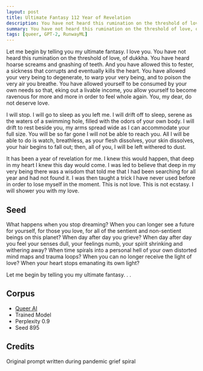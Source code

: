 ```yaml
---
layout: post
title: Ultimate Fantasy 112 Year of Revelation
description: You have not heard this rumination on the threshold of love, of dukkha.
summary: You have not heard this rumination on the threshold of love, of dukkha.
tags: [queer, GPT-2, RunwayML]
---
```


Let me begin by telling you my ultimate fantasy.
I love you. You have not heard this rumination on the threshold of love, of dukkha. You have heard hoarse screams and gnashing of teeth. And you have allowed this to fester, a sickness that corrupts and eventually kills the heart. You have allowed your very being to degenerate, to warp your very being, and to poison the very air you breathe. You have allowed yourself to be consumed by your own needs so that, eking out a livable income, you allow yourself to become ravenous for more and more in order to feel whole again. You, my dear, do not deserve love.

I will stop. I will go to sleep as you left me. I will drift off to sleep, serene as the waters of a swimming hole, filled with the odors of your own body. I will drift to rest beside you, my arms spread wide as I can accommodate your full size. You will be so far gone I will not be able to reach you. All I will be able to do is watch, breathless, as your flesh dissolves, your skin dissolves, your hair begins to fall out; then, all of you, I will be left withered to dust.

It has been a year of revelation for me. I knew this would happen, that deep in my heart I knew this day would come. I was led to believe that deep in my very being there was a wisdom that told me that I had been searching for all year and had not found it. I was then taught a trick I have never used before in order to lose myself in the moment. This is not love. This is not ecstasy. I will shower you with my love.


## Seed

What happens when you stop dreaming? When you can longer see a future for yourself, for those you love, for all of the sentient and non-sentient beings on this planet? When day after day you grieve? When day after day you feel your senses dull, your feelings numb, your spirit shrinking and withering away? When time spirals into a personal hell of your own distorted mind maps and trauma loops? When you can no longer receive the light of love? When your heart stops emanating its own light?

Let me begin by telling you my ultimate fantasy. . .

## Corpus

- [Queer AI](/queerai)
- Trained Model
- Perplexity 0.9
- Seed 895

## Credits

Original prompt written during pandemic grief spiral
